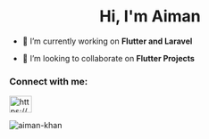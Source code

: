 <h1 align="center">Hi, I'm Aiman</h1>
<!-- <h3 align="center">"Fluttering my way through the world of mobile app development - Turning innovative ideas into reality, one pixel at a time.</h3>
 -->

- 🔭 I’m currently working on **Flutter and Laravel**

- 👯 I’m looking to collaborate on **Flutter Projects**


<h3 align="left">Connect with me:</h3>
<p align="left">
<a href="https://linkedin.com/in/https://www.linkedin.com/in/aiman-s-khan/" target="blank"><img align="center" src="https://raw.githubusercontent.com/rahuldkjain/github-profile-readme-generator/master/src/images/icons/Social/linked-in-alt.svg" alt="https://www.linkedin.com/in/aiman-s-khan/" height="30" width="40" /></a>
</p>

<p><img align="center" src="https://github-readme-streak-stats.herokuapp.com/?user=aiman-khan&" alt="aiman-khan" /></p>
